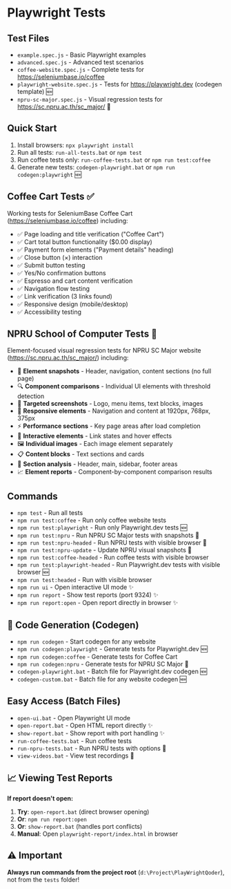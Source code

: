 # Playwright Tests

## Test Files
- `example.spec.js` - Basic Playwright examples
- `advanced.spec.js` - Advanced test scenarios  
- `coffee-website.spec.js` - Complete tests for https://seleniumbase.io/coffee
- `playwright-website.spec.js` - Tests for https://playwright.dev (codegen template) 🆕
- `npru-sc-major.spec.js` - Visual regression tests for https://sc.npru.ac.th/sc_major/ 🎯

## Quick Start
1. Install browsers: `npx playwright install`
2. Run all tests: `run-all-tests.bat` or `npm test`
3. Run coffee tests only: `run-coffee-tests.bat` or `npm run test:coffee`
4. Generate new tests: `codegen-playwright.bat` or `npm run codegen:playwright` 🆕

## Coffee Cart Tests ✅
Working tests for SeleniumBase Coffee Cart (https://seleniumbase.io/coffee) including:
- ✅ Page loading and title verification ("Coffee Cart")
- ✅ Cart total button functionality ($0.00 display)
- ✅ Payment form elements ("Payment details" heading)
- ✅ Close button (×) interaction
- ✅ Submit button testing
- ✅ Yes/No confirmation buttons
- ✅ Espresso and cart content verification
- ✅ Navigation flow testing
- ✅ Link verification (3 links found)
- ✅ Responsive design (mobile/desktop)
- ✅ Accessibility testing

## NPRU School of Computer Tests 🎯
Element-focused visual regression tests for NPRU SC Major website (https://sc.npru.ac.th/sc_major/) including:
- 📸 **Element snapshots** - Header, navigation, content sections (no full page)
- 🔍 **Component comparisons** - Individual UI elements with threshold detection
- 🎨 **Targeted screenshots** - Logo, menu items, text blocks, images
- 📱 **Responsive elements** - Navigation and content at 1920px, 768px, 375px
- ⚡ **Performance sections** - Key page areas after load completion
- 🔗 **Interactive elements** - Link states and hover effects
- 🖼️ **Individual images** - Each image element separately
- 📋 **Content blocks** - Text sections and cards
- 📄 **Section analysis** - Header, main, sidebar, footer areas
- 📈 **Element reports** - Component-by-component comparison results

## Commands
- `npm test` - Run all tests
- `npm run test:coffee` - Run only coffee website tests
- `npm run test:playwright` - Run only Playwright.dev tests 🆕
- `npm run test:npru` - Run NPRU SC Major tests with snapshots 🎯
- `npm run test:npru-headed` - Run NPRU tests with visible browser 🎯
- `npm run test:npru-update` - Update NPRU visual snapshots 🎯
- `npm run test:coffee-headed` - Run coffee tests with visible browser
- `npm run test:playwright-headed` - Run Playwright.dev tests with visible browser 🆕
- `npm run test:headed` - Run with visible browser
- `npm run ui` - Open interactive UI mode ✨
- `npm run report` - Show test reports (port 9324) ✨
- `npm run report:open` - Open report directly in browser ✨

## 🎥 Code Generation (Codegen)
- `npm run codegen` - Start codegen for any website
- `npm run codegen:playwright` - Generate tests for Playwright.dev 🆕
- `npm run codegen:coffee` - Generate tests for Coffee Cart
- `npm run codegen:npru` - Generate tests for NPRU SC Major 🎯
- `codegen-playwright.bat` - Batch file for Playwright.dev codegen 🆕
- `codegen-custom.bat` - Batch file for any website codegen 🆕

## Easy Access (Batch Files)
- `open-ui.bat` - Open Playwright UI mode
- `open-report.bat` - Open HTML report directly ✨
- `show-report.bat` - Show report with port handling ✨
- `run-coffee-tests.bat` - Run coffee tests
- `run-npru-tests.bat` - Run NPRU tests with options 🎯
- `view-videos.bat` - View test recordings 🎥

## 📈 Viewing Test Reports
**If report doesn't open:**
1. **Try**: `open-report.bat` (direct browser opening)
2. **Or**: `npm run report:open` 
3. **Or**: `show-report.bat` (handles port conflicts)
4. **Manual**: Open `playwright-report/index.html` in browser

## ⚠️ Important
**Always run commands from the project root** (`d:\Project\PlayWrightQoder`), not from the `tests` folder!